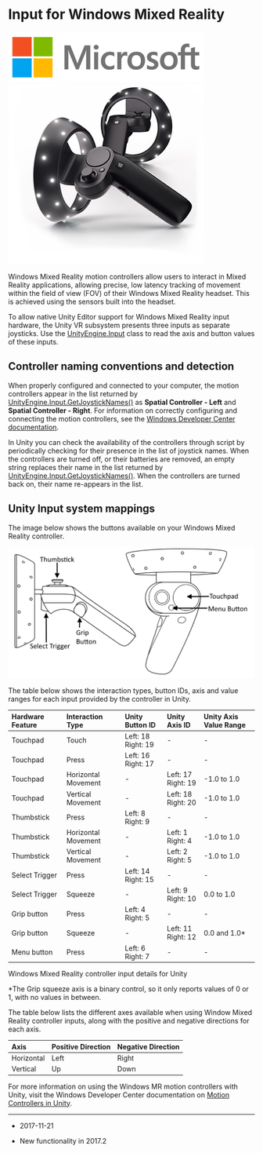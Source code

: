 # Input for Windows Mixed Reality

![](../uploads/Main/Windows_logo.png)![](../uploads/Main/Windows_MR_Controllers_image.png)

Windows Mixed Reality motion controllers allow users to interact in Mixed Reality applications, allowing precise, low latency tracking of movement within the field of view (FOV) of their Windows Mixed Reality headset. This is achieved using the sensors built into the headset.

To allow native Unity Editor support for Windows Mixed Reality input hardware, the Unity VR subsystem presents three inputs as separate joysticks. Use the [UnityEngine.Input](ScriptRef:Input.html) class to read the axis and button values of these inputs.

## Controller naming conventions and detection

When properly configured and connected to your computer, the motion controllers appear in the list returned by [UnityEngine.Input.GetJoystickNames()](ScriptRef:Input.GetJoystickNames.html) as __Spatial Controller - Left__ and __Spatial Controller - Right__. For information on correctly configuring and connecting the motion controllers, see the [Windows Developer Center documentation](https://developer.microsoft.com/en-us/windows/mixed-reality/motion_controllers).

In Unity you can check the availability of the controllers through script by periodically checking for their presence in the list of joystick names. When the controllers are turned off, or their batteries are removed, an empty string replaces their name in the list returned by [UnityEngine.Input.GetJoystickNames()](ScriptRef:Input.GetJoystickNames.html). When the controllers are turned back on, their name re-appears in the list.

## Unity Input system mappings

The image below shows the buttons available on your Windows Mixed Reality controller.

![Windows Mixed Reality Controller buttons (image courtesy of developer.microsoft.com)](../uploads/Main/Input_mapping.png)

The table below shows the interaction types, button IDs, axis and value ranges for each input provided by the controller in Unity.

| __Hardware Feature__| __Interaction Type__ | __Unity Button ID__ | __Unity Axis ID__ | __Unity Axis Value Range__ |
|:---|:---|:---|:---|:---| 
| Touchpad| Touch | Left: 18<br/>Right: 19 | - | - |
| Touchpad| Press | Left: 16<br/>Right: 17 | - | - |
| Touchpad| Horizontal Movement | - | Left: 17<br/>Right: 19 | -1.0 to 1.0 |
| Touchpad| Vertical Movement | - | Left: 18<br/>Right: 20 | -1.0 to 1.0 |
| Thumbstick| Press | Left: 8<br/>Right: 9 | - | - |
| Thumbstick| Horizontal Movement | - | Left: 1<br/>Right: 4 | -1.0 to 1.0 |
| Thumbstick| Vertical Movement | - | Left: 2<br/>Right: 5 | -1.0 to 1.0 |
| Select Trigger| Press | Left: 14<br/>Right: 15 | - | - |
| Select Trigger| Squeeze | - | Left: 9<br/>Right: 10 | 0.0 to 1.0 |
| Grip button| Press | Left: 4<br/>Right: 5 | - | - |
| Grip button| Squeeze | - | Left: 11<br/>Right: 12 | 0.0 and 1.0* |
| Menu button| Press | Left: 6<br/>Right: 7 | - | - |

Windows Mixed Reality controller input details for Unity

*The Grip squeeze axis is a binary control, so it only reports values of 0 or 1, with no values in between.

The table below lists the different axes available when using Window Mixed Reality controller inputs, along with the positive and negative directions for each axis.

| __Axis__| __Positive Direction__ | __Negative Direction__ |
|:---|:---|:---| 
| Horizontal| Left | Right |
| Vertical| Up | Down |

For more information on using the Windows MR motion controllers with Unity, visit the Windows Developer Center documentation on [Motion Controllers in Unity](https://developer.microsoft.com/en-us/windows/mixed-reality/gestures_and_motion_controllers_in_unity).

---
* <span class="page-edit">2017-11-21 <!-- include IncludeTextNewPageYesEdit --></span>

* <span class="page-history">New functionality in 2017.2</span>


